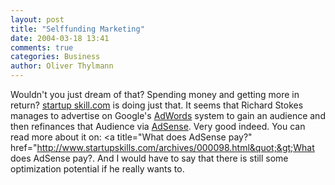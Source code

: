 ```yaml
---
layout: post
title: "Selffunding Marketing"
date: 2004-03-18 13:41
comments: true
categories: Business
author: Oliver Thylmann
---
```



Wouldn't you just dream of that? Spending money and getting more in return? [startup skill.com](http://www.startupskills.com/) is doing just that. It seems that Richard Stokes manages to advertise on Google's [AdWords](http://adwords.google.com/) system to gain an audience and then refinances that Audience via [AdSense](http://www.google.com/adsense). Very good indeed. You can read more about it on: &lt;a title=&quot;What does AdSense pay?&quot; href=&quot;http://www.startupskills.com/archives/000098.html&quot;&gt;What does AdSense pay?. And I would have to say that there is still some optimization potential if he really wants to.

